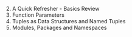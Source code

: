 2. A Quick Refresher - Basics Review
5. Function Parameters
8. Tuples as Data Structures and Named Tuples
9. Modules, Packages and Namespaces
